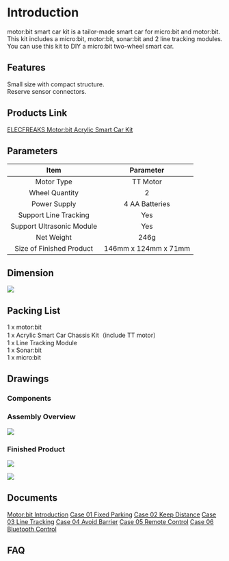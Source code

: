 # Introduction


motor:bit smart car kit is a tailor-made smart car for micro:bit and motor:bit. This kit includes a micro:bit, motor:bit, sonar:bit and 2 line tracking modules. You can use this kit to DIY a micro:bit two-wheel smart car.


## Features  

 Small size with compact structure.  
 Reserve sensor connectors.  

## Products Link

[ELECFREAKS Motor:bit Acrylic Smart Car Kit](https://www.elecfreaks.com/motor-bit-acrylic-smart-car-kit.html)

## Parameters


Item |Parameter
:-:|:-:
Motor Type|TT Motor
Wheel Quantity|2 
Power Supply|4 AA Batteries
Support Line Tracking|Yes
Support Ultrasonic Module|Yes
Net Weight|246g
Size of Finished Product|146mm x 124mm x 71mm


## Dimension  

![](./images/vehvUKJ.jpg)


## Packing List  

 1 x motor:bit  
 1 x Acrylic Smart Car Chassis Kit（include TT motor）  
 1 x Line Tracking Module  
 1 x Sonar:bit  
 1 x micro:bit  


## Drawings  

### Components  

### Assembly Overview  

![](./images/yeShOQZ.jpg)

### Finished Product  

![](./images/jfltEih.jpg)

![](./images/AuBmsFz.jpg)


## Documents  

 [Motor:bit Introduction](./motor_bit/) 
 [Case 01 Fixed Parking](./motor_bit_smart_car_case_01/) 
 [Case 02 Keep Distance](./motor_bit_smart_car_case_02/) 
 [Case 03 Line Tracking](./motor_bit_smart_car_case_03/) 
 [Case 04 Avoid Barrier](./motor_bit_smart_car_case_04/) 
 [Case 05 Remote Control](./motor_bit_smart_car_case_05/) 
 [Case 06 Bluetooth Control](./motor_bit_smart_car_case_06/) 


## FAQ  

